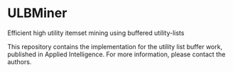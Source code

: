 # ULBMiner
Efficient high utility itemset mining using buffered utility-lists

This repository contains the implementation for the utility list buffer work, published in Applied Intelligence. For more information, please contact the authors.
